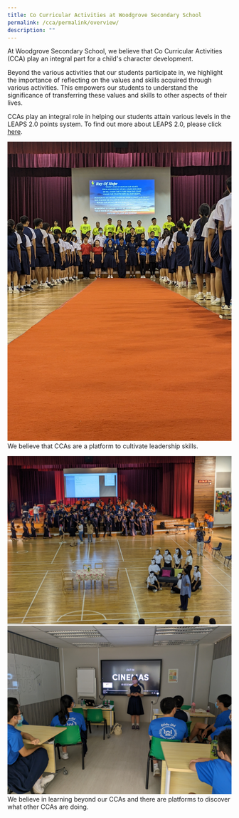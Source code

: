 ```yaml
---
title: Co Curricular Activities at Woodgrove Secondary School
permalink: /cca/permalink/overview/
description: ""
---
```

At Woodgrove Secondary School, we believe that Co Curricular Activities (CCA) play an integral part for a child's character development. 

Beyond the various activities that our students participate in, we highlight the importance of reflecting on the values and skills acquired through various activities. This empowers our students to understand the significance of transferring these values and skills to other aspects of their lives.

CCAs play an integral role in helping our students attain various levels in the LEAPS 2.0 points system. To find out more about LEAPS 2.0, please click [here](https://www.moe.gov.sg/education-in-sg/our-programmes/cca/leaps2-0).

![](/images/CCAs/Inter%20CCA%20Activities/pxl_20230427_042333388.jpg)
We believe that CCAs are a platform to cultivate leadership skills.

![](/images/CCAs/Inter%20CCA%20Activities/pxl_20230314_053626807.jpg)
![](/images/CCAs/Inter%20CCA%20Activities/pxl_20230904_032730363.jpg)
We believe in learning beyond our CCAs and there are platforms to discover what other CCAs are doing.

